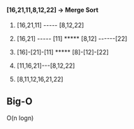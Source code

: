 #### [16,21,11,8,12,22] -> Merge Sort

1.  [16,21,11] ----- [8,12,22] 
 
2.  [16,21] ----- [11] *****  [8,12] ------[22] 

3.  [16]-[21]-[11] ***** [8]-[12]-[22]

4.  [11,16,21]---[8,12,22]

5.  [8,11,12,16,21,22]

## Big-O 

O(n logn)
